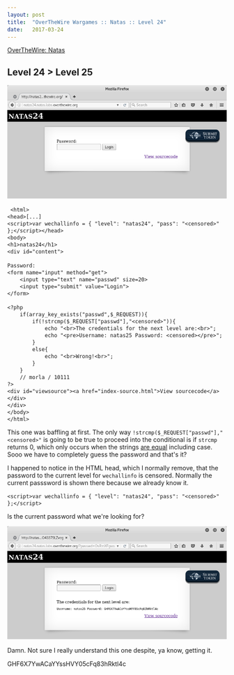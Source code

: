 ```yaml
---
layout: post
title:  "OverTheWire Wargames :: Natas :: Level 24"
date:   2017-03-24
---
```


[OverTheWire: Natas](http://overthewire.org/wargames/natas/)

## Level 24 > Level 25

![natas24-01](/img/otw-natas/natas24-01.png)

```
 <html>
<head>[...]
<script>var wechallinfo = { "level": "natas24", "pass": "<censored>" };</script></head>
<body>
<h1>natas24</h1>
<div id="content">

Password:
<form name="input" method="get">
    <input type="text" name="passwd" size=20>
    <input type="submit" value="Login">
</form>

<?php
    if(array_key_exists("passwd",$_REQUEST)){
        if(!strcmp($_REQUEST["passwd"],"<censored>")){
            echo "<br>The credentials for the next level are:<br>";
            echo "<pre>Username: natas25 Password: <censored></pre>";
        }
        else{
            echo "<br>Wrong!<br>";
        }
    }
    // morla / 10111
?>
<div id="viewsource"><a href="index-source.html">View sourcecode</a></div>
</div>
</body>
</html>
```

This one was baffling at first. The only way `!strcmp($_REQUEST["passwd"],"<censored>"` is going to be true to proceed into the conditional is if `strcmp` returns 0, which only occurs when the strings [are equal](http://php.net/manual/en/function.strcmp.php) including case. Sooo we have to completely guess the password and that's it?

I happened to notice in the HTML head, which I normally remove, that the password to the current level for `wechallinfo` is censored. Normally the current passsword is shown there because we already know it. 

```
<script>var wechallinfo = { "level": "natas24", "pass": "<censored>" };</script>
```

Is the current password what we're looking for?

![natas24-02](/img/otw-natas/natas24-02.png)

Damn. Not sure I really understand this one despite, ya know, getting it.

GHF6X7YwACaYYssHVY05cFq83hRktl4c
